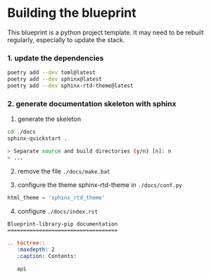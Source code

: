 # Building the blueprint

This blueprint is a python project template. It may need to be rebuilt regularly, especially to update the stack.

### 1. update the dependencies

```bash
poetry add --dev toml@latest
poetry add --dev sphinx@latest
poetry add --dev sphinx-rtd-theme@latest
```

### 2. generate documentation skeleton with sphinx

1. generate the skeleton

```bash
cd ./docs
sphinx-quickstart .

> Separate source and build directories (y/n) [n]: n
> ...
```

2. remove the file `./docs/make.bat`

3. configure the theme sphinx-rtd-theme in `./docs/conf.py`

```python
html_theme = 'sphinx_rtd_theme'
```

4. configure `./docs/index.rst`

```rst
Blueprint-library-pip documentation
===================================

.. toctree::
   :maxdepth: 2
   :caption: Contents:

   api
```
